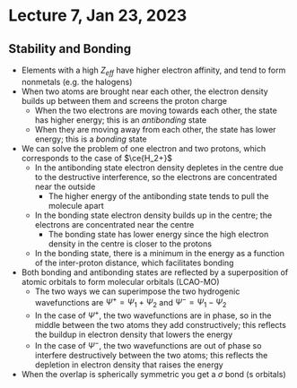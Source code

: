 # Lecture 7, Jan 23, 2023

## Stability and Bonding

* Elements with a high $Z_{eff}$ have higher electron affinity, and tend to form nonmetals (e.g. the halogens)
* When two atoms are brought near each other, the electron density builds up between them and screens the proton charge
	* When the two electrons are moving towards each other, the state has higher energy; this is an *antibonding* state
	* When they are moving away from each other, the state has lower energy; this is a *bonding* state
* We can solve the problem of one electron and two protons, which corresponds to the case of $\ce{H_2+}$
	* In the antibonding state electron density depletes in the centre due to the destructive interference, so the electrons are concentrated near the outside
		* The higher energy of the antibonding state tends to pull the molecule apart
	* In the bonding state electron density builds up in the centre; the electrons are concentrated near the centre
		* The bonding state has lower energy since the high electron density in the centre is closer to the protons
	* In the bonding state, there is a minimum in the energy as a function of the inter-proton distance, which facilitates bonding
* Both bonding and antibonding states are reflected by a superposition of atomic orbitals to form molecular orbitals (LCAO-MO)
	* The two ways we can superimpose the two hydrogenic wavefunctions are $\Psi^+ = \Psi _1 + \Psi _2$ and $\Psi^- = \Psi _1 - \Psi _2$
	* In the case of $\Psi^+$, the two wavefunctions are in phase, so in the middle between the two atoms they add constructively; this reflects the buildup in electron density that lowers the energy
	* In the case of $\Psi^-$, the two wavefunctions are out of phase so interfere destructively between the two atoms; this reflects the depletion in electron density that raises the energy
* When the overlap is spherically symmetric you get a $\sigma$ bond (s orbitals)

